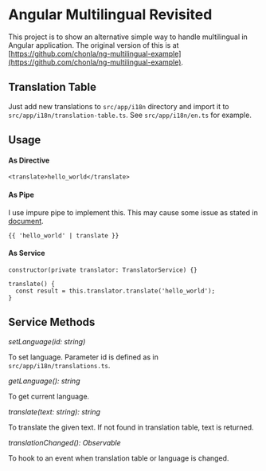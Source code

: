 # Angular Multilingual Revisited

This project is to show an alternative simple way to handle multilingual in Angular application. The original version of this is at [https://github.com/chonla/ng-multilingual-example](https://github.com/chonla/ng-multilingual-example).

## Translation Table

Just add new translations to ```src/app/i18n``` directory and import it to ```src/app/i18n/translation-table.ts```. See ```src/app/i18n/en.ts``` for example.

## Usage

#### As Directive

```
<translate>hello_world</translate>
```

#### As Pipe

I use impure pipe to implement this. This may cause some issue as stated in [document](https://angular.io/guide/pipes).

```
{{ 'hello_world' | translate }}
```

#### As Service

```
constructor(private translator: TranslatorService) {}

translate() {
  const result = this.translator.translate('hello_world');
}
```

## Service Methods

*setLanguage(id: string)*

To set language. Parameter id is defined as in ```src/app/i18n/translations.ts```.

*getLanguage(): string*

To get current language.

*translate(text: string): string*

To translate the given text. If not found in translation table, text is returned.

*translationChanged(): Observable<any>*

To hook to an event when translation table or language is changed.

